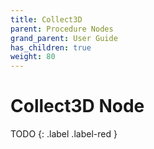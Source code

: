 ```yaml
---
title: Collect3D
parent: Procedure Nodes
grand_parent: User Guide
has_children: true
weight: 80
---
```

# Collect3D Node

TODO
{: .label .label-red }

